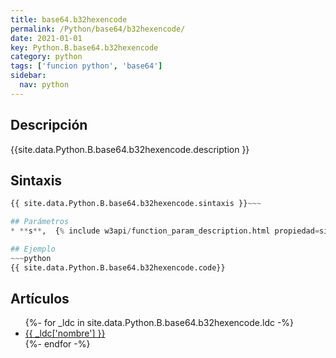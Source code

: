 ```yaml
---
title: base64.b32hexencode
permalink: /Python/base64/b32hexencode/
date: 2021-01-01
key: Python.B.base64.b32hexencode
category: python
tags: ['funcion python', 'base64']
sidebar: 
  nav: python
---
```


## Descripción
{{site.data.Python.B.base64.b32hexencode.description }}

## Sintaxis
~~~python
{{ site.data.Python.B.base64.b32hexencode.sintaxis }}~~~

## Parámetros
* **s**,  {% include w3api/function_param_description.html propiedad=site.data.Python.B.base64.b32hexencode valor="s" %}

## Ejemplo
~~~python
{{ site.data.Python.B.base64.b32hexencode.code}}
~~~

## Artículos
<ul>
{%- for _ldc in site.data.Python.B.base64.b32hexencode.ldc -%}
   <li>
       <a href="{{_ldc['url'] }}">{{ _ldc['nombre'] }}</a>
   </li>
{%- endfor -%}
</ul>
